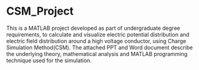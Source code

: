 # CSM_Project
 
This is a MATLAB project developed as part of undergraduate degree requirements, to calculate and visualize electric potential distribution and electric field distribution around a high voltage conductor, using Charge Simulation Method(CSM). The attached PPT and Word document describe the underlying theory, mathematical analysis and MATLAB programming technique used for the simulation.

